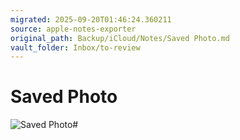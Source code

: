 ```yaml
---
migrated: 2025-09-20T01:46:24.360211
source: apple-notes-exporter
original_path: Backup/iCloud/Notes/Saved Photo.md
vault_folder: Inbox/to-review
---
```

# Saved Photo
![Saved Photo](images/Saved%20Photo.png)# 

